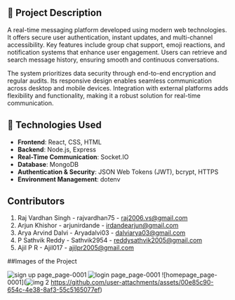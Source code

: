 ## 📄 Project Description

A real-time messaging platform developed using modern web technologies. It offers secure user authentication, instant updates, and multi-channel accessibility. Key features include group chat support, emoji reactions, and notification systems that enhance user engagement. Users can retrieve and search message history, ensuring smooth and continuous conversations.

The system prioritizes data security through end-to-end encryption and regular audits. Its responsive design enables seamless communication across desktop and mobile devices. Integration with external platforms adds flexibility and functionality, making it a robust solution for real-time communication.

## 🧰 Technologies Used

- **Frontend**: React, CSS, HTML  
- **Backend**: Node.js, Express  
- **Real-Time Communication**: Socket.IO  
- **Database**: MongoDB  
- **Authentication & Security**: JSON Web Tokens (JWT), bcrypt, HTTPS  
- **Environment Management**: dotenv

## Contributors 
1) Raj Vardhan Singh - rajvardhan75 -  raj2006.vs@gmail.com
2) Arjun Khishor - arjunirdande - irdandearjun@gmail.com
3) Arya Arvind Dalvi - Aryadalvi03 - dalviarya03@gmail.com
4) P Sathvik Reddy - Sathvik2954 - reddysathvik2005@gmail.com
5) Ajil P R - Ajil017 - ajilpr2005@gmail.com

##Images of the Project 

![sign up page_page-0001](https://github.com/user-attachments/assets/f0783c20-0850-4579-bc66-635524edc1bc)
![login page_page-0001](https://github.com/user-attachments/assets/2bbbefb2-3a76-4c14-8402-36420ea5fec4)
![homepage_page-0001](![img 2](https://github.com/user-attachments/assets/1a9cc19f-c6cc-4096-b561-5bbcfa4efdd3)
https://github.com/user-attachments/assets/00e85c90-654c-4e38-8af3-55c5165077ef)



